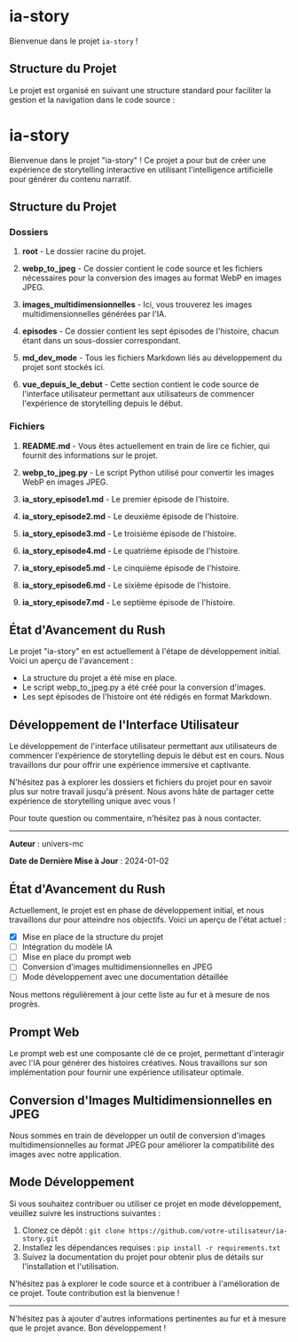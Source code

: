 # ia-story

Bienvenue dans le projet `ia-story` !

## Structure du Projet

Le projet est organisé en suivant une structure standard pour faciliter la gestion et la navigation dans le code source :

# ia-story

Bienvenue dans le projet "ia-story" ! Ce projet a pour but de créer une expérience de storytelling interactive en utilisant l'intelligence artificielle pour générer du contenu narratif.

## Structure du Projet

### Dossiers

1. **root** - Le dossier racine du projet.

2. **webp_to_jpeg** - Ce dossier contient le code source et les fichiers nécessaires pour la conversion des images au format WebP en images JPEG.

3. **images_multidimensionnelles** - Ici, vous trouverez les images multidimensionnelles générées par l'IA.

4. **episodes** - Ce dossier contient les sept épisodes de l'histoire, chacun étant dans un sous-dossier correspondant.

5. **md_dev_mode** - Tous les fichiers Markdown liés au développement du projet sont stockés ici.

6. **vue_depuis_le_debut** - Cette section contient le code source de l'interface utilisateur permettant aux utilisateurs de commencer l'expérience de storytelling depuis le début.

### Fichiers

1. **README.md** - Vous êtes actuellement en train de lire ce fichier, qui fournit des informations sur le projet.

2. **webp_to_jpeg.py** - Le script Python utilisé pour convertir les images WebP en images JPEG.

3. **ia_story_episode1.md** - Le premier épisode de l'histoire.

4. **ia_story_episode2.md** - Le deuxième épisode de l'histoire.

5. **ia_story_episode3.md** - Le troisième épisode de l'histoire.

6. **ia_story_episode4.md** - Le quatrième épisode de l'histoire.

7. **ia_story_episode5.md** - Le cinquième épisode de l'histoire.

8. **ia_story_episode6.md** - Le sixième épisode de l'histoire.

9. **ia_story_episode7.md** - Le septième épisode de l'histoire.

## État d'Avancement du Rush

Le projet "ia-story" en est actuellement à l'étape de développement initial. Voici un aperçu de l'avancement :

- La structure du projet a été mise en place.
- Le script webp_to_jpeg.py a été créé pour la conversion d'images.
- Les sept épisodes de l'histoire ont été rédigés en format Markdown.

## Développement de l'Interface Utilisateur

Le développement de l'interface utilisateur permettant aux utilisateurs de commencer l'expérience de storytelling depuis le début est en cours. Nous travaillons dur pour offrir une expérience immersive et captivante.

N'hésitez pas à explorer les dossiers et fichiers du projet pour en savoir plus sur notre travail jusqu'à présent. Nous avons hâte de partager cette expérience de storytelling unique avec vous !

Pour toute question ou commentaire, n'hésitez pas à nous contacter.

---

**Auteur** : univers-mc

**Date de Dernière Mise à Jour** : 2024-01-02




## État d'Avancement du Rush

Actuellement, le projet est en phase de développement initial, et nous travaillons dur pour atteindre nos objectifs. Voici un aperçu de l'état actuel :

- [x] Mise en place de la structure du projet
- [ ] Intégration du modèle IA
- [ ] Mise en place du prompt web
- [ ] Conversion d'images multidimensionnelles en JPEG
- [ ] Mode développement avec une documentation détaillée

Nous mettons régulièrement à jour cette liste au fur et à mesure de nos progrès.

## Prompt Web

Le prompt web est une composante clé de ce projet, permettant d'interagir avec l'IA pour générer des histoires créatives. Nous travaillons sur son implémentation pour fournir une expérience utilisateur optimale.

## Conversion d'Images Multidimensionnelles en JPEG

Nous sommes en train de développer un outil de conversion d'images multidimensionnelles au format JPEG pour améliorer la compatibilité des images avec notre application.

## Mode Développement

Si vous souhaitez contribuer ou utiliser ce projet en mode développement, veuillez suivre les instructions suivantes :

1. Clonez ce dépôt : `git clone https://github.com/votre-utilisateur/ia-story.git`
2. Installez les dépendances requises : `pip install -r requirements.txt`
3. Suivez la documentation du projet pour obtenir plus de détails sur l'installation et l'utilisation.

N'hésitez pas à explorer le code source et à contribuer à l'amélioration de ce projet. Toute contribution est la bienvenue !

---

N'hésitez pas à ajouter d'autres informations pertinentes au fur et à mesure que le projet avance. Bon développement !
